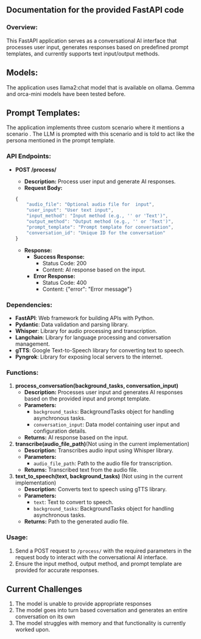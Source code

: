 
## Documentation for the provided FastAPI code

### Overview:

This FastAPI application serves as a conversational AI interface that processes user input, generates responses based on predefined prompt templates, and currently supports text input/output methods.

## Models:

The application uses llama2:chat model that is available on ollama. Gemma and orca-mini models have been tested before. 
## Prompt Templates:
The application implements three custom scenario where it mentions a scenario . The LLM is prompted with this scenario and is told to act like the persona mentioned in the prompt template.

### API Endpoints:

- **POST /process/**
    - **Description:** Process user input and generate AI responses.
    - **Request Body:**
    
    ```jsx
    {
        "audio_file": "Optional audio file for  input",
        "user_input": "User text input",
        "input_method": "Input method (e.g., '' or 'Text')",
        "output_method": "Output method (e.g., '' or 'Text')",
        "prompt_template": "Prompt template for conversation",
        "conversation_id": "Unique ID for the conversation"
    }
    
    ```
    
    - **Response:**
        - **Success Response:**
            - Status Code: 200
            - Content: AI response based on the input.
        - **Error Response:**
            - Status Code: 400
            - Content: {"error": "Error message"}

### Dependencies:

- **FastAPI**: Web framework for building APIs with Python.
- **Pydantic**: Data validation and parsing library.
- **Whisper**: Library for audio processing and transcription.
- **Langchain**: Library for language processing and conversation management.
- **gTTS**: Google Text-to-Speech library for converting text to speech.
- **Pyngrok**: Library for exposing local servers to the internet.

### Functions:

1. **process_conversation(background_tasks, conversation_input)**
    - **Description:** Processes user input and generates AI responses based on the provided input and prompt template.
    - **Parameters:**
        - `background_tasks`: BackgroundTasks object for handling asynchronous tasks.
        - `conversation_input`: Data model containing user input and configuration details.
    - **Returns:** AI response based on the input.
2. **transcribe(audio_file_path)**(Not using in the current implementation) 
    - **Description:** Transcribes audio input using Whisper library.
    - **Parameters:**
        - `audio_file_path`: Path to the audio file for transcription.
    - **Returns:** Transcribed text from the audio file.
3. **text_to_speech(text, background_tasks)** (Not using in the current implementation)
    - **Description:** Converts text to speech using gTTS library.
    - **Parameters:**
        - `text`: Text to convert to speech.
        - `background_tasks`: BackgroundTasks object for handling asynchronous tasks.
    - **Returns:** Path to the generated audio file.

### Usage:

1. Send a POST request to `/process/` with the required parameters in the request body to interact with the conversational AI interface.
2. Ensure the input method, output method, and prompt template are provided for accurate responses.


## Current Challenges
1. The model is unable to provide appropriate responses
2. The model goes into turn based coversation and generates an entire conversation on its own 
3. The model struggles with memory and that functionality is currently worked upon.
